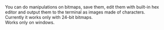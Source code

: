 You can do manipulations on bitmaps, save them, edit them with built-in hex editor and output them to the terminal as images made of characters.<br/>
Currently it works only with 24-bit bitmaps. <br/>
Works only on windows.
